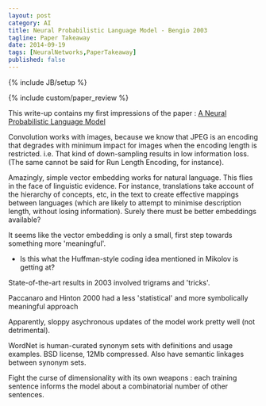 ```yaml
---
layout: post
category: AI
title: Neural Probabilistic Language Model - Bengio 2003
tagline: Paper Takeaway
date: 2014-09-19
tags: [NeuralNetworks,PaperTakeaway]
published: false
---
```

{% include JB/setup %}

{% include custom/paper_review %}

This write-up contains my first impressions of the paper :
[A Neural Probabilistic Language Model](http://machinelearning.wustl.edu/mlpapers/paper_files/BengioDVJ03.pdf)

Convolution works with images, because we know that JPEG is an encoding that degrades with minimum impact for images when the encoding length is restricted.  i.e.  That kind of down-sampling results in low information loss.  (The same cannot be said for Run Length Encoding, for instance).

Amazingly, simple vector embedding works for natural language.  This flies in the face of linguistic evidence.  For instance, translations take account of the hierarchy of concepts, etc, in the text to create effective mappings between languages (which are likely to attempt to minimise description length, without losing information).  Surely there must be better embeddings available?  

It seems like the vector embedding is only a small, first step towards something more 'meaningful'.

 -  Is this what the Huffman-style coding idea mentioned in Mikolov is getting at?

State-of-the-art results in 2003 involved trigrams and 'tricks'.

Paccanaro and Hinton 2000 had a less 'statistical' and more symbolically meaningful approach

Apparently, sloppy asychronous updates of the model work pretty well (not detrimental).

WordNet is human-curated synonym sets with definitions and usage examples.  BSD license, 12Mb compressed.  Also have semantic linkages between synonym sets.

Fight the curse of dimensionality with its own weapons : each training sentence informs the model about a combinatorial number of other sentences.

